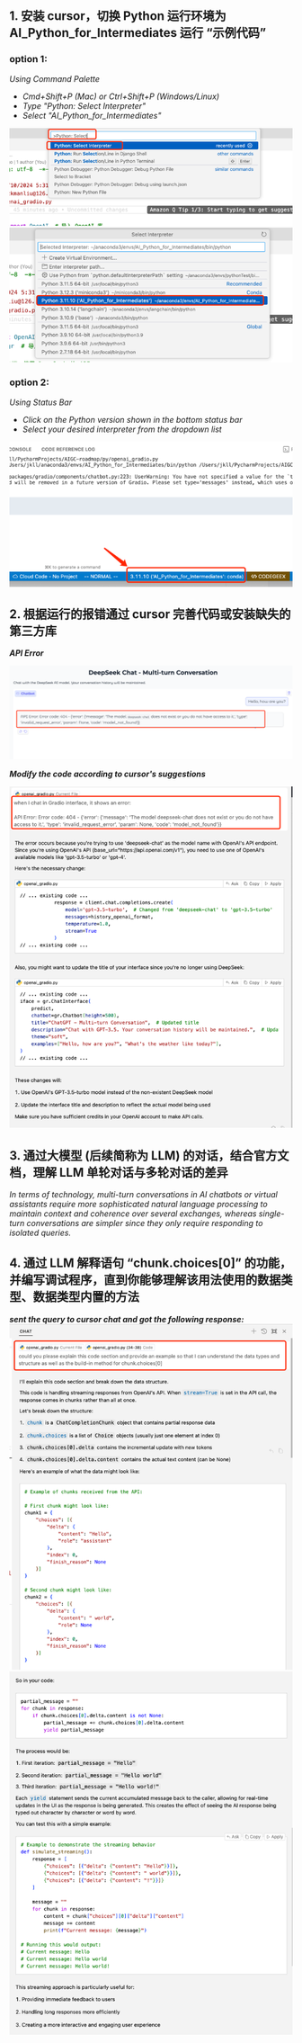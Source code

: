 ## 1. 安装 cursor，切换 Python 运行环境为 AI_Python_for_Intermediates 运行 “示例代码”
### option 1:
_Using Command Palette_
- _Cmd+Shift+P (Mac) or Ctrl+Shift+P (Windows/Linux)_
- _Type "Python: Select Interpreter"_
- _Select "AI_Python_for_Intermediates"_

![select_interpreter](img_src/select_interpreter.png)
![python_env_list](img_src/python_env_list.png)

### option 2:
_Using Status Bar_
- _Click on the Python version shown in the bottom status bar_
- _Select your desired interpreter from the dropdown list_

![bottom_bar](img_src/bottom_bar.png)
## 2. 根据运行的报错通过 cursor 完善代码或安装缺失的第三方库
**_API Error_**

![api_error](img_src/api_error.png)

**_Modify the code according to cursor's suggestions_**

![api_error_fix](img_src/api_error_fix.png)

## 3. 通过大模型 (后续简称为 LLM) 的对话，结合官方文档，理解 LLM 单轮对话与多轮对话的差异
_In terms of technology, multi-turn conversations in AI chatbots or virtual assistants require more sophisticated natural language processing to maintain context and coherence over several exchanges, whereas single-turn conversations are simpler since they only require responding to isolated queries._

## 4. 通过 LLM 解释语句 “chunk.choices[0]” 的功能，并编写调试程序，直到你能够理解该用法使用的数据类型、数据类型内置的方法
**_sent the query to cursor chat and got the following response:_**
![understand_code_1](img_src/understand_code_1.png)
![understand_code_2](img_src/understand_code_2.png)



